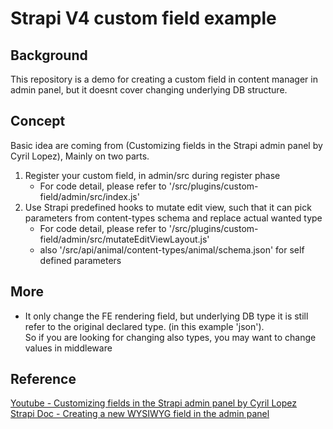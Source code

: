 # Strapi V4 custom field example

## Background
This repository is a demo for creating a custom field in content manager in admin panel, but it doesnt cover changing underlying DB structure.

## Concept
Basic idea are coming from (Customizing fields in the Strapi admin panel by Cyril Lopez), Mainly on two parts.  
1. Register your custom field, in admin/src during register phase
    - For code detail, please refer to '/src/plugins/custom-field/admin/src/index.js'
2. Use Strapi predefined hooks to mutate edit view, such that it can pick parameters from content-types schema and replace actual wanted type  
    - For code detail, please refer to '/src/plugins/custom-field/admin/src/mutateEditViewLayout.js'
    - also '/src/api/animal/content-types/animal/schema.json' for self defined parameters

## More
- It only change the FE rendering field, but underlying DB type it is still refer to the original declared type. (in this example 'json').  
So if you are looking for changing also types, you may want to change values in middleware


## Reference
[Youtube - Customizing fields in the Strapi admin panel by Cyril Lopez](https://www.youtube.com/watch?v=55KJ2sCX8ws)  
[Strapi Doc - Creating a new WYSIWYG field in the admin panel](https://docs.strapi.io/developer-docs/latest/guides/registering-a-field-in-admin.html)

